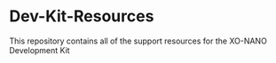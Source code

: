 # Dev-Kit-Resources
This repository contains all of the support resources for the XO-NANO Development Kit
